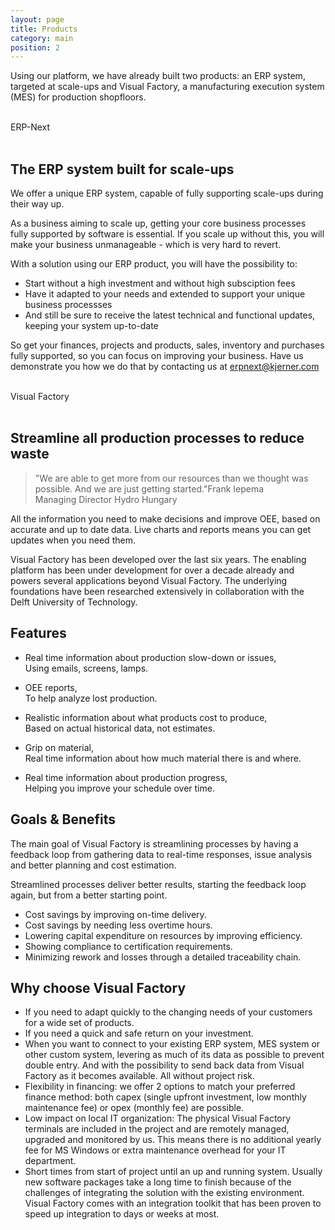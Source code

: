 ```yaml
---
layout: page
title: Products
category: main
position: 2
---
```


Using our platform, we have already built two products: an ERP system, targeted at scale-ups and Visual Factory, a manufacturing execution system (MES) for production shopfloors.

<!-- <a name="erp-next"></a>
## ERP-Next -->
<br>
<div class="banner animel blue1">
	<span>ERP-Next</span>
</div>
<br>

## The ERP system built for scale-ups

We offer a unique ERP system, capable of fully supporting scale-ups during their way up.

As a business aiming to scale up, getting your core business processes fully supported by software is essential.
If you scale up without this, you will make your business unmanageable - which is very hard to revert.

With a solution using our ERP product, you will have the possibility to:
* Start without a high investment and without high subsciption fees
* Have it adapted to your needs and extended to support your unique business processses
* And still be sure to receive the latest technical and functional updates, keeping your system up-to-date

So get your finances, projects and products, sales, inventory and purchases fully supported, so you can focus on improving your business. Have us demonstrate you how we do that by contacting us at erpnext@kjerner.com

<!-- <a name="visual-factory"></a>
## Visual Factory -->

<br>
<div class="banner animel orange1">
	<span>Visual Factory</span>
</div>
<br>

## Streamline all production processes to reduce waste

> "We are able to get more from our resources than we thought was possible. And we are just getting started."<span>Frank Iepema<br>Managing Director Hydro Hungary</span>

All the information you
need to make decisions and improve OEE, based on accurate
and up to date data. Live charts and reports means you can
get updates when you need them.

Visual Factory has been developed over the last six years.
The enabling platform has been under development for over a
decade already and powers several applications beyond Visual
Factory. The underlying foundations have been researched
extensively in collaboration with the Delft University of
Technology.


<a name="visual-factory-features"></a>
## Features

- Real time information about production slow-down or issues,
	<br>Using emails, screens, lamps.

- OEE reports,
	<br>To help analyze lost production.

- Realistic information about what products cost to produce,
	<br>Based on actual historical data, not estimates.

- Grip on material,
	<br>Real time information about how much material there is and where.

- Real time information about production progress,
	<br>Helping you improve your schedule over time.


<a name="visual-factory-benefits"></a>
## Goals & Benefits

The main goal of Visual Factory is streamlining processes
by having a feedback loop from gathering data to real-time responses,
issue analysis and better planning and cost estimation.

Streamlined processes deliver better results, starting the feedback loop again,
but from a better starting point.

- Cost savings by improving on-time delivery.
- Cost savings by needing less overtime hours.
- Lowering capital expenditure on resources by improving efficiency.
- Showing compliance to certification requirements.
- Minimizing rework and losses through a detailed traceability chain.


<a name="visual-factory-choose"></a>
## Why choose Visual Factory

- If you need to adapt quickly to the changing needs of your customers for a wide set of products.
- If you need a quick and safe return on your investment.
- When you want to connect to your existing ERP system, MES system or other custom system, levering as much of its data as possible to prevent double entry. And with the possibility to send back data from Visual Factory as it becomes available. All without project risk.
- Flexibility in financing: we offer 2 options to match your preferred finance method: both capex (single upfront investment, low monthly maintenance fee) or opex (monthly fee) are possible.
- Low impact on local IT organization: The physical Visual Factory terminals are included in the project and are remotely managed, upgraded and monitored by us. This means there is no additional yearly fee for MS Windows or extra maintenance overhead for your IT department.
- Short times from start of project until an up and running system. Usually new software packages take a long time to finish because of the challenges of integrating the solution with the existing environment. Visual Factory comes with an integration toolkit that has been proven to speed up integration to days or weeks at most.
